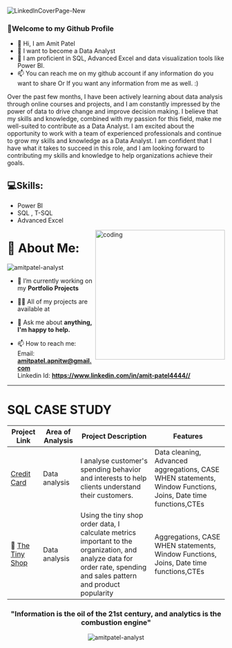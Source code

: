 ![LinkedlnCoverPage-New](https://user-images.githubusercontent.com/120770473/233538096-43adbd74-762c-43b3-81e1-aeb7a97b185d.png)



### 🤗Welcome to my Github Profile
- 👋 Hi, I am Amit Patel
- 👀 I want to become a Data Analyst
- 🌱 I am proficient in SQL, Advanced Excel and data visualization tools like Power BI. 
- 📫 You can reach me on my github account if any information do you want to share Or If you want any information from me as well. :)

Over the past few months, I have been actively learning about data analysis through online courses and projects, and I am constantly impressed by the power of data to drive change and improve decision making. I believe that my skills and knowledge, combined with my passion for this field, make me well-suited to contribute as a Data Analyst.
I am excited about the opportunity to work with a team of experienced professionals and continue to grow my skills and knowledge as a Data Analyst. I am confident that I have what it takes to succeed in this role, and I am looking forward to contributing my skills and knowledge to help organizations achieve their goals.




## 💻Skills: 
* Power BI
* SQL , T-SQL
* Advanced Excel

<img align="right" alt="coding" width="300" src="https://camo.githubusercontent.com/c1dcb74cc1c1835b1d716f5051499a2814c683c806b15f04b0eba492863703e9/68747470733a2f2f63646e2e6472696262626c652e636f6d2f75736572732f3733303730332f73637265656e73686f74732f363538313234332f6176656e746f2e676966">





# 💫 About Me:
<p align="left"> <img src="https://komarev.com/ghpvc/?username=amitpatel-analyst&label=Profile%20views&color=0e75b6&style=flat" alt="amitpatel-analyst" /> </p>

- 🔭 I’m currently working on my **Portfolio Projects**

- 👨‍💻 All of my projects are available at 

- 💬 Ask me about **anything, I'm happy to help.**

- 📫 How to reach me: <br>
Email: **amitpatel.apnitw@gmail.com** <br>
Linkedin Id: **https://www.linkedin.com/in/amit-patel4444//**

***

# SQL CASE STUDY
| Project Link | Area of Analysis | Project Description | Features |
|---|---|---|---|
| [Credit Card](https://github.com/AmitPatel-analyst/SQL-Case-Study/tree/main/Credit%20card%20spending%20habits%20in%20India) | Data analysis | I analyse customer's spending behavior and interests to help clients understand their customers.| Data cleaning, Advanced aggregations, CASE WHEN statements, Window Functions, Joins, Date time functions,CTEs |
| 🏦 [The Tiny Shop](https://github.com/AmitPatel-analyst/SQL-Case-Study/tree/main/Sql_case_studies(Data%20In%20Motion%2C%20LLC)/01Sql_Challenge(The%20Tiny%20Shop)) | Data analysis | Using the tiny shop order data, I calculate metrics important to the organization, and analyze data for order rate, spending and sales pattern and product popularity| Aggregations, CASE WHEN statements, Window Functions, Joins, Date time functions,CTEs|


<h3 align="center">"Information is the oil of the 21st century, and analytics is the combustion engine"</h3>


</p>



<p>
<p align="center"> <img src="https://github-readme-streak-stats.herokuapp.com/?user=amitpatel-analyst&" alt="amitpatel-analyst" /></p>

<!---
AmitPatel-analyst/AmitPatel-analyst is a ✨ special ✨ repository because its `README.md` (this file) appears on your GitHub profile.
You can click the Preview link to take a look at your changes.
--->
